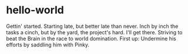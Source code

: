 # hello-world
Gettin' started.
Starting late, but better late than never.
Inch by inch the tasks a cinch,
but by the yard, the project's hard.
I'll get there.
Striving to beat the Brain in the race to world domination. 
First up: Undermine his efforts by saddling him with Pinky.
